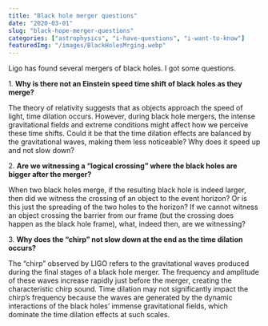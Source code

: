 ```yaml
---
title: "Black hole merger questions"
date: "2020-03-01"
slug: "black-hope-merger-questions"
categories: ["astrophysics", "i-have-questions", "i-want-to-know"]
featuredImg: "/images/BlackHolesMrging.webp"
---
```


<!-- wp:paragraph -->
<p class="">Ligo has found several mergers of black holes.  I got some questions.</p>
<!-- /wp:paragraph -->

<!-- wp:paragraph -->
<p class="">1. <strong>Why is there not an Einstein speed time shift of black holes as they merge?</strong></p>
<!-- /wp:paragraph -->

<!-- wp:paragraph -->
<p class="">The theory of relativity suggests that as objects approach the speed of light, time dilation occurs. However, during black hole mergers, the intense gravitational fields and extreme conditions might affect how we perceive these time shifts. Could it be that the time dilation effects are balanced by the gravitational waves, making them less noticeable? Why does it speed up and not slow down?</p>
<!-- /wp:paragraph -->

<!-- wp:paragraph -->
<p class="">2. <strong>Are we witnessing a “logical crossing” where the black holes are bigger after the merger?</strong></p>
<!-- /wp:paragraph -->

<!-- wp:paragraph -->
<p class="">When two black holes merge, if the resulting black hole is indeed larger, then did we witness the crossing of an object to the event horizon?  Or is this just the spreading of the two holes to the horizon?  If we cannot witness an object crossing   the barrier from our frame (but the crossing does happen as the black hole frame), what, indeed then, are we witnessing?</p>
<!-- /wp:paragraph -->

<!-- wp:paragraph -->
<p class="">3. <strong>Why does the “chirp” not slow down at the end as the time dilation occurs?</strong></p>
<!-- /wp:paragraph -->

<!-- wp:paragraph -->
<p class="">The “chirp” observed by LIGO refers to the gravitational waves produced during the final stages of a black hole merger. The frequency and amplitude of these waves increase rapidly just before the merger, creating the characteristic chirp sound. Time dilation may not significantly impact the chirp’s frequency because the waves are generated by the dynamic interactions of the black holes’ immense gravitational fields, which dominate the time dilation effects at such scales.</p>
<!-- /wp:paragraph -->
